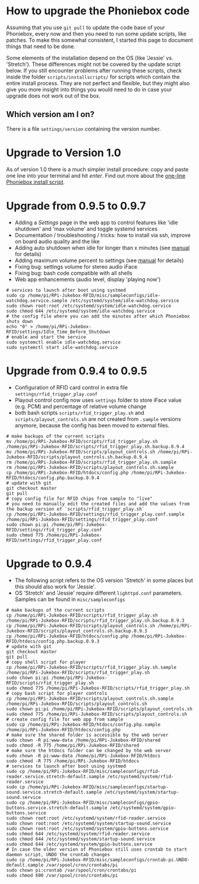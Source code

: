 
# How to upgrade the Phoniebox code

Assuming that you use `git pull` to update the code base of your Phoniebox,
every now and then you need to run some update scripts, like patches.
To make this somewhat consistent, I started this page to document things that need to be done.

Some elements of the installation depend on the OS (like 'Jessie' vs. 'Stretch'). These differences might not be covered by the update script below. If you still encounter problems after running these scripts, check inside the folder `scripts/installscripts/` for scripts which contain the entire install process. They are not perfect and flexible, but they might also give you more insight into things you would need to do in case your upgrade does not work out of the box.

## Which version am I on?

There is a file `settings/version` containing the version number.

# Upgrade to Version 1.0

As of version 1.0 there is a much simpler install procedure: copy and paste one line into your terminal and hit *enter*. Find out more about the [one-line Phoniebox install script](INSTALL-stretch.md#oneLineInstall).

# Upgrade from 0.9.5 to 0.9.7
* Adding a *Settings* page in the web app to control features like 'idle shutdown' and 'max volume' and toggle systemd services
* Documentation / troubleshooting / tricks: how to install via ssh, improve on board audio quality and the like
* Adding auto shutdown when idle for longer than x minutes (see [manual](MANUAL.md#settings) for details)
* Adding maximum volume percent to settings (see [manual](MANUAL.md#settings) for details)
* Fixing bug: settings volume for stereo audio iFace
* Fixing bug: bash code compatible with all shells  
* Web app enhancements (audio level, display 'playing now')
~~~
# services to launch after boot using systmed
sudo cp /home/pi/RPi-Jukebox-RFID/misc/sampleconfigs/idle-watchdog.service.sample /etc/systemd/system/idle-watchdog.service
sudo chown root:root /etc/systemd/system/idle-watchdog.service
sudo chmod 644 /etc/systemd/system/idle-watchdog.service
# the config file where you can add the minutes after which Phoniebox shuts down
echo "0" > /home/pi/RPi-Jukebox-RFID/settings/Idle_Time_Before_Shutdown
# enable and start the service
sudo systemctl enable idle-watchdog.service
sudo systemctl start idle-watchdog.service
~~~

# Upgrade from 0.9.4 to 0.9.5
* Configuration of RFID card control in extra file `settings/rfid_trigger_play.conf`
* Playout control config now uses `settings` folder to store iFace value (e.g. PCM) and percentage of relative volume change
* both bash scripts `scripts/rfid_trigger_play.sh` and `scripts/playout_controls.sh` are not created from `.sample` versions anymore, because the config has been moved to external files.

~~~
# make backups of the current scripts
mv /home/pi/RPi-Jukebox-RFID/scripts/rfid_trigger_play.sh /home/pi/RPi-Jukebox-RFID/scripts/rfid_trigger_play.sh.backup.0.9.4
mv /home/pi/RPi-Jukebox-RFID/scripts/playout_controls.sh /home/pi/RPi-Jukebox-RFID/scripts/playout_controls.sh.backup.0.9.4
rm /home/pi/RPi-Jukebox-RFID/scripts/rfid_trigger_play.sh.sample
rm /home/pi/RPi-Jukebox-RFID/scripts/playout_controls.sh.sample
cp /home/pi/RPi-Jukebox-RFID/htdocs/config.php /home/pi/RPi-Jukebox-RFID/htdocs/config.php.backup.0.9.4
# update with git
git checkout master
git pull
# copy config file for RFID chips from sample to "live"
# you need to manually edit the created files and add the values from the backup version of `scripts/rfid_trigger_play.sh`
cp /home/pi/RPi-Jukebox-RFID/settings/rfid_trigger_play.conf.sample /home/pi/RPi-Jukebox-RFID/settings/rfid_trigger_play.conf
sudo chown pi:pi /home/pi/RPi-Jukebox-RFID/settings/rfid_trigger_play.conf
sudo chmod 775 /home/pi/RPi-Jukebox-RFID/settings/rfid_trigger_play.conf
~~~

# Upgrade to 0.9.4
* The following script refers to the OS version 'Stretch' in some places but this should also work for 'Jessie'.
* OS 'Stretch' and 'Jessie' require different `lighttpd.conf` parameters. Samples can be found in `misc/sampleconfigs`
~~~
# make backups of the current scripts
cp /home/pi/RPi-Jukebox-RFID/scripts/rfid_trigger_play.sh /home/pi/RPi-Jukebox-RFID/scripts/rfid_trigger_play.sh.backup.0.9.3
cp /home/pi/RPi-Jukebox-RFID/scripts/playout_controls.sh /home/pi/RPi-Jukebox-RFID/scripts/playout_controls.sh.backup.0.9.3
cp /home/pi/RPi-Jukebox-RFID/htdocs/config.php /home/pi/RPi-Jukebox-RFID/htdocs/config.php.backup.0.9.3
# update with git
git checkout master
git pull
# copy shell script for player
cp /home/pi/RPi-Jukebox-RFID/scripts/rfid_trigger_play.sh.sample /home/pi/RPi-Jukebox-RFID/scripts/rfid_trigger_play.sh
sudo chown pi:pi /home/pi/RPi-Jukebox-RFID/scripts/rfid_trigger_play.sh
sudo chmod 775 /home/pi/RPi-Jukebox-RFID/scripts/rfid_trigger_play.sh
# copy bash script for player controls
cp /home/pi/RPi-Jukebox-RFID/scripts/playout_controls.sh.sample /home/pi/RPi-Jukebox-RFID/scripts/playout_controls.sh
sudo chown pi:pi /home/pi/RPi-Jukebox-RFID/scripts/playout_controls.sh
sudo chmod 775 /home/pi/RPi-Jukebox-RFID/scripts/playout_controls.sh
# create config file for web app from sample
sudo cp /home/pi/RPi-Jukebox-RFID/htdocs/config.php.sample /home/pi/RPi-Jukebox-RFID/htdocs/config.php
# make sure the shared folder is accessible by the web server
sudo chown -R pi:www-data /home/pi/RPi-Jukebox-RFID/shared
sudo chmod -R 775 /home/pi/RPi-Jukebox-RFID/shared
# make sure the htdocs folder can be changed by the web server
sudo chown -R pi:www-data /home/pi/RPi-Jukebox-RFID/htdocs
sudo chmod -R 775 /home/pi/RPi-Jukebox-RFID/htdocs
# services to launch after boot using systmed
sudo cp /home/pi/RPi-Jukebox-RFID/misc/sampleconfigs/rfid-reader.service.stretch-default.sample /etc/systemd/system/rfid-reader.service 
sudo cp /home/pi/RPi-Jukebox-RFID/misc/sampleconfigs/startup-sound.service.stretch-default.sample /etc/systemd/system/startup-sound.service
sudo cp /home/pi/RPi-Jukebox-RFID/misc/sampleconfigs/gpio-buttons.service.stretch-default.sample /etc/systemd/system/gpio-buttons.service
sudo chown root:root /etc/systemd/system/rfid-reader.service
sudo chown root:root /etc/systemd/system/startup-sound.service
sudo chown root:root /etc/systemd/system/gpio-buttons.service
sudo chmod 644 /etc/systemd/system/rfid-reader.service
sudo chmod 644 /etc/systemd/system/startup-sound.service
sudo chmod 644 /etc/systemd/system/gpio-buttons.service
# In case the older version of Phoniebox still uses crontab to start daemon script, UNDO the crontab changes
sudo cp /home/pi/RPi-Jukebox-RFID/misc/sampleconfigs/crontab-pi.UNDO-default.sample /var/spool/cron/crontabs/pi
sudo chown pi:crontab /var/spool/cron/crontabs/pi
sudo chmod 600 /var/spool/cron/crontabs/pi
~~~
